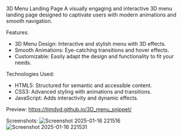 3D Menu Landing Page
A visually engaging and interactive 3D menu landing page designed to captivate users with modern animations and smooth navigation.

Features:
 - 3D Menu Design: Interactive and stylish menu with 3D effects.
 - Smooth Animations: Eye-catching transitions and hover effects.
 - Customizable: Easily adapt the design and functionality to fit your needs.

Technologies Used:
 - HTML5: Structured for semantic and accessible content.
 - CSS3: Advanced styling with animations and transitions.
 - JavaScript: Adds interactivity and dynamic effects.

Preview:
https://timdvd.github.io/3D_menu_snippet/

Screenshots:
![Screenshot 2025-01-16 221516](https://github.com/user-attachments/assets/d1eb8e0c-9625-44a2-86ed-a5bb16fe19fa)
![Screenshot 2025-01-16 221531](https://github.com/user-attachments/assets/af05d08d-01f8-4800-9bce-0daa5b908fca)
